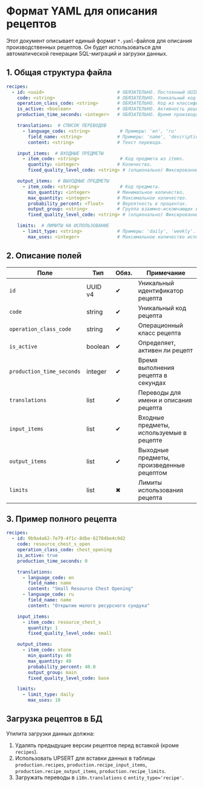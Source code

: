 # Формат YAML для описания рецептов

Этот документ описывает единый формат `*.yaml`-файлов для описания производственных рецептов. Он будет использоваться для автоматической генерации SQL-миграций и загрузки данных.

## 1. Общая структура файла

```yaml
recipes:
  - id: <uuid>                           # ОБЯЗАТЕЛЬНО. Постоянный UUID v4 для рецепта.
    code: <string>                       # ОБЯЗАТЕЛЬНО. Уникальный код рецепта (snake_case).
    operation_class_code: <string>       # ОБЯЗАТЕЛЬНО. Код из классификатора operation_class.
    is_active: <boolean>                 # ОБЯЗАТЕЛЬНО. Активность рецепта.
    production_time_seconds: <integer>   # ОБЯЗАТЕЛЬНО. Время производства в секундах.

    translations:  # СПИСОК ПЕРЕВОДОВ
      - language_code: <string>           # Примеры: 'en', 'ru'
        field_name: <string>             # Примеры: 'name', 'description'
        content: <string>                # Текст перевода.

    input_items:  # ВХОДНЫЕ ПРЕДМЕТЫ
      - item_code: <string>               # Код предмета из items.
        quantity: <integer>              # Количество.
        fixed_quality_level_code: <string> # (опционально) Фиксированный уровень качества.

    output_items:  # ВЫХОДНЫЕ ПРЕДМЕТЫ
      - item_code: <string>               # Код предмета.
        min_quantity: <integer>          # Минимальное количество.
        max_quantity: <integer>          # Максимальное количество.
        probability_percent: <float>     # Вероятность в процентах.
        output_group: <string>           # Группа взаимно-исключающих выходов.
        fixed_quality_level_code: <string> # (опционально) Фиксированный уровень качества.

    limits:  # ЛИМИТЫ НА ИСПОЛЬЗОВАНИЕ
      - limit_type: <string>             # Примеры: 'daily', 'weekly'.
        max_uses: <integer>              # Максимальное количество использований.
```

## 2. Описание полей

| Поле | Тип | Обяз. | Примечание |
|------|-----|-------|------------|
| `id` | UUID v4 | ✔ | Уникальный идентификатор рецепта |
| `code` | string | ✔ | Уникальный код рецепта |
| `operation_class_code` | string | ✔ | Операционный класс рецепта |
| `is_active` | boolean | ✔ | Определяет, активен ли рецепт |
| `production_time_seconds` | integer | ✔ | Время выполнения рецепта в секундах |
| `translations` | list | ✔ | Переводы для имени и описания рецепта |
| `input_items` | list | ✔ | Входные предметы, используемые в рецепте |
| `output_items` | list | ✔ | Выходные предметы, произведенные рецептом |
| `limits` | list | ✖ | Лимиты использования рецепта |

## 3. Пример полного рецепта

```yaml
recipes:
  - id: 9b9a4a62-7e79-4f1c-8dbe-62784be4c9d2
    code: resource_chest_s_open
    operation_class_code: chest_opening
    is_active: true
    production_time_seconds: 0

    translations:
      - language_code: en
        field_name: name
        content: "Small Resource Chest Opening"
      - language_code: ru
        field_name: name
        content: "Открытие малого ресурсного сундука"

    input_items:
      - item_code: resource_chest_s
        quantity: 1
        fixed_quality_level_code: small

    output_items:
      - item_code: stone
        min_quantity: 40
        max_quantity: 40
        probability_percent: 40.0
        output_group: main
        fixed_quality_level_code: base

    limits:
      - limit_type: daily
        max_uses: 10
```

## Загрузка рецептов в БД

Утилита загрузки данных должна:
1. Удалять предыдущие версии рецептов перед вставкой (кроме `recipes`).
2. Использовать UPSERT для вставки данных в таблицы `production.recipes`, `production.recipe_input_items`, `production.recipe_output_items`, `production.recipe_limits`.
3. Загружать переводы в `i18n.translations` с `entity_type='recipe'`.
